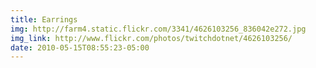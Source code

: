 ```yaml
---
title: Earrings 
img: http://farm4.static.flickr.com/3341/4626103256_836042e272.jpg 
img_link: http://www.flickr.com/photos/twitchdotnet/4626103256/ 
date: 2010-05-15T08:55:23-05:00 
---
```

